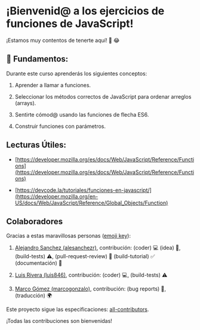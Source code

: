 # ¡Bienvenid@ a los ejercicios de funciones de JavaScript!

¡Estamos muy contentos de tenerte aquí! 🎉 😂

## 💬 Fundamentos:

Durante este curso aprenderás los siguientes conceptos:

1. Aprender a llamar a funciones.

2. Seleccionar los métodos correctos de JavaScript para ordenar arreglos (arrays).

3. Sentirte cómod@ usando las funciones de flecha ES6.

4. Construir funciones con parámetros.

## Lecturas Útiles:

+ [https://developer.mozilla.org/es/docs/Web/JavaScript/Reference/Functions](https://developer.mozilla.org/es/docs/Web/JavaScript/Reference/Functions)

+ [https://devcode.la/tutoriales/funciones-en-javascript/](https://developer.mozilla.org/en-US/docs/Web/JavaScript/Reference/Global_Objects/Function)

## Colaboradores

Gracias a estas maravillosas personas ([emoji key](https://github.com/kentcdodds/all-contributors#emoji-key)):

1. [Alejandro Sanchez (alesanchezr)](https://github.com/alesanchezr), contribución: (coder) 💻 (idea) 🤔, (build-tests) ⚠️, (pull-request-review) 👀 (build-tutorial) ✅ (documentación) 📖

2. [Luis Rivera (luis846)](https://github.com/Luis846), contribución: (coder) 💻, (build-tests) ⚠️

3. [Marco Gómez (marcogonzalo)](https://github.com/marcogonzalo), contribución: (bug reports) 🐛, (traducción) 🌍

Este proyecto sigue las especificaciones: [all-contributors](https://github.com/kentcdodds/all-contributors). 

¡Todas las contribuciones son bienvenidas!
